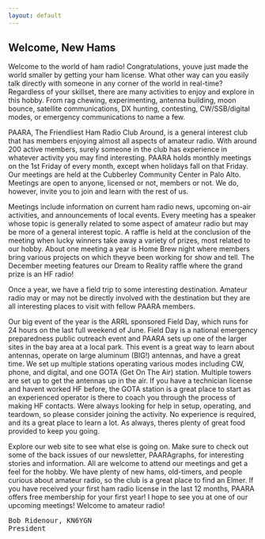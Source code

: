 ```yaml
---
layout: default
---
```


## Welcome, New Hams

Welcome to the world of ham radio!  Congratulations, youve just made the world smaller by getting your ham license. What other way can you easily talk directly with someone in any corner of the world in real-time?  Regardless of your skillset, there are many activities to enjoy and explore in this hobby.  From rag chewing, experimenting, antenna building, moon bounce, satellite communications, DX hunting, contesting, CW/SSB/digital modes, or emergency communications to name a few.

PAARA, The Friendliest Ham Radio Club Around, is a general interest club that has members enjoying almost all aspects of amateur radio. With around 200 active members, surely someone in the club has experience in whatever activity you may find interesting. PAARA holds monthly meetings on the 1st Friday of every month, except when holidays fall on that Friday. Our meetings are held at the Cubberley Community Center in Palo Alto. Meetings are open to anyone, licensed or not, members or not. We do, however, invite you to join and learn with the rest of us.

Meetings include information on current ham radio news, upcoming on-air activities, and announcements of local events. Every meeting has a speaker whose topic is generally related to some aspect of amateur radio but may be more of a general interest topic. A raffle is held at the conclusion of the meeting when lucky winners take away a variety of prizes, most related to our hobby.  About one meeting a year is Home Brew night where members bring various projects on which theyve been working for show and tell.  The December meeting features our Dream to Reality raffle where the grand prize is an HF radio!

Once a year, we have a field trip to some interesting destination. Amateur radio may or may not be directly involved with the destination but they are all interesting places to visit with fellow PAARA members.

Our big event of the year is the ARRL sponsored Field Day, which runs for 24 hours on the last full weekend of June.  Field Day is a national emergency preparedness public outreach event and PAARA sets up one of the larger sites in the bay area at a local park. This event is a great way to learn about antennas, operate on large aluminum (BIG!) antennas, and have a great time. We set up multiple stations operating various modes including CW, phone, and digital, and one GOTA (Get On The Air) station.  Multiple towers are set up to get the antennas up in the air. If you have a technician license and havent worked HF before, the GOTA station is a great place to start as an experienced operator is there to coach you through the process of making HF contacts. Were always looking for help in setup, operating, and teardown, so please consider joining the activity.  No experience is required, and its a great place to learn a lot.  As always, theres plenty of great food provided to keep you going.

Explore our web site to see what else is going on.  Make sure to check out some of the back issues of our newsletter, PAARAgraphs, for interesting stories and information.  All are welcome to attend our meetings and get a feel for the hobby. We have plenty of new hams, old-timers, and people curious about amateur radio, so the club is a great place to find an Elmer.  If you have received your first ham radio license in the last 12 months, PAARA offers free membership for your first year!  I hope to see you at one of our upcoming meetings!  Welcome to amateur radio!


<PRE>
Bob Ridenour, KN6YGN
President
</PRE>
